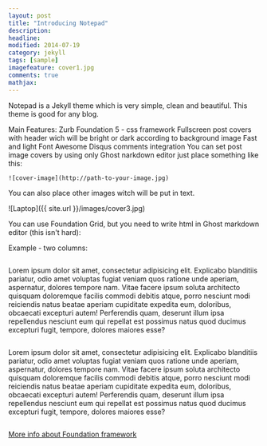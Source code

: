 ```yaml
---
layout: post
title: "Introducing Notepad"
description: 
headline: 
modified: 2014-07-19
category: jekyll
tags: [sample]
imagefeature: cover1.jpg
comments: true
mathjax: 
---
```


Notepad is a Jekyll theme which is very simple, clean and beautiful. This theme is good for any blog.

Main Features:
Zurb Foundation 5 - css framework
Fullscreen post covers with header wich will be bright or dark according to background image
Fast and light
Font Awesome
Disqus comments integration
You can set post image covers by using only Ghost narkdown editor just place something like this:

    ![cover-image](http://path-to-your-image.jpg)

You can also place other images witch will be put in text.

![Laptop]({{ site.url }}/images/cover3.jpg)

You can use Foundation Grid, but you need to write html in Ghost markdown editor (this isn't hard):

Example - two columns:

<div class="row">
    <div class="small-12 medium-6 columns">
        <p>Lorem ipsum dolor sit amet, consectetur adipisicing elit. Explicabo blanditiis pariatur, odio amet voluptas fugiat veniam quos ratione unde aperiam, aspernatur, dolores tempore nam. Vitae facere ipsum soluta architecto quisquam doloremque facilis commodi debitis atque, porro nesciunt modi reiciendis natus beatae aperiam cupiditate expedita eum, doloribus, obcaecati excepturi autem! Perferendis quam, deserunt illum ipsa repellendus nesciunt eum qui repellat est possimus natus quod ducimus excepturi fugit, tempore, dolores maiores esse?</p>
    </div>
    <div class="small-12 medium-6 columns">
        <p>Lorem ipsum dolor sit amet, consectetur adipisicing elit. Explicabo blanditiis pariatur, odio amet voluptas fugiat veniam quos ratione unde aperiam, aspernatur, dolores tempore nam. Vitae facere ipsum soluta architecto quisquam doloremque facilis commodi debitis atque, porro nesciunt modi reiciendis natus beatae aperiam cupiditate expedita eum, doloribus, obcaecati excepturi autem! Perferendis quam, deserunt illum ipsa repellendus nesciunt eum qui repellat est possimus natus quod ducimus excepturi fugit, tempore, dolores maiores esse?</p>
    </div>
</div>

[More info about Foundation framework](http://foundation.zurb.com/docs/)